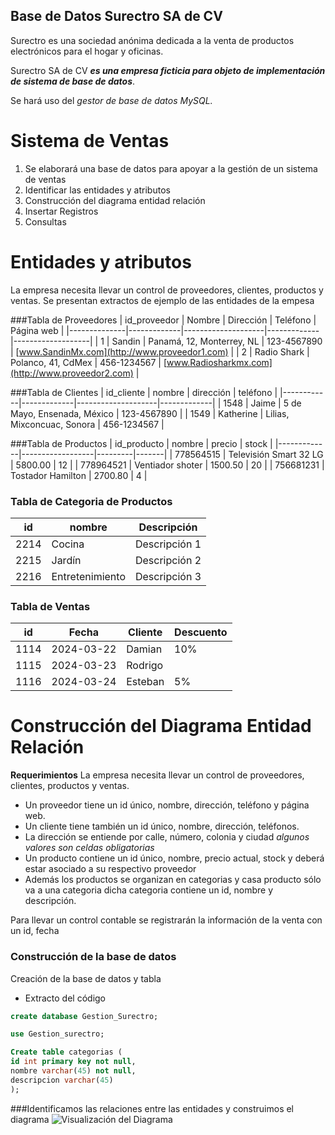 ## Base de Datos Surectro SA de CV

Surectro es una sociedad anónima dedicada a la venta de productos electrónicos para el hogar y oficinas.

Surectro SA de CV ***es una empresa ficticia para objeto de implementación de sistema de base de datos***.

Se hará uso del _gestor de base de datos MySQL._
# Sistema de Ventas
1. Se elaborará una base de datos para apoyar a la gestión de un sistema de ventas
2. Identificar las entidades y atributos
3. Construcción del diagrama entidad relación
4. Insertar Registros
5. Consultas 

# Entidades y atributos
La empresa necesita llevar un control de proveedores, clientes, productos y ventas.
Se presentan extractos de ejemplo de las entidades de la empesa

###Tabla de Proveedores
| id_proveedor | Nombre      | Dirección          | Teléfono    | Página web        |
|--------------|-------------|--------------------|-------------|-------------------|
| 1            | Sandin | Panamá, 12, Monterrey, NL        | 123-4567890 | [www.SandinMx.com](http://www.proveedor1.com) |
| 2            | Radio Shark | Polanco, 41, CdMex       | 456-1234567 | [www.Radiosharkmx.com](http://www.proveedor2.com) |

###Tabla de Clientes
| id_cliente | nombre      | dirección          | teléfono    |
|------------|-------------|--------------------|-------------|
| 1548        | Jaime   | 5 de Mayo, Ensenada, México      | 123-4567890 |
| 1549        | Katherine   | Lilias, Mixconcuac, Sonora        | 456-1234567 |

###Tabla de Productos
| id_producto | nombre           | precio  | stock |
|-------------|------------------|---------|-------|
| 778564515          | Televisión Smart 32 LG       | 5800.00  | 12   |
| 778964521          | Ventiador shoter      | 1500.50  | 20    |
| 756681231         | Tostador Hamilton       | 2700.80  | 4    |

### Tabla de Categoria de Productos
| id  | nombre      | Descripción          |
|-----|-------------|----------------------|
| 2214   | Cocina |  Descripción 1    |
| 2215   | Jardín | Descripción 2        |
| 2216   | Entretenimiento | Descripción 3        |

### Tabla de Ventas
| id  | Fecha       | Cliente     | Descuento |
|-----|-------------|-------------|-----------|
| 1114   | 2024-03-22  | Damian  | 10%       |
| 1115   | 2024-03-23  | Rodrigo   |       |
| 1116   | 2024-03-24  | Esteban   | 5%        |

# Construcción del Diagrama Entidad Relación
**Requerimientos**
La empresa necesita llevar un control de proveedores, clientes, productos y ventas.
- Un proveedor tiene un id único, nombre, dirección, teléfono y página web.
- Un cliente tiene también un id único, nombre, dirección, teléfonos.
- La dirección se entiende por calle, número, colonia y ciudad _algunos valores son celdas obligatorias_
- Un producto contiene un id único, nombre, precio actual, stock y deberá estar asociado a su respectivo proveedor
- Además los productos se organizan en categorias y casa producto sólo va a una categoria dicha categoria contiene un id, nombre y descripción.

Para llevar un control contable se registrarán la información de la venta con un id, fecha

### Construcción de la base de datos
Creación de la base de datos y tabla
- Extracto del código

```sql
create database Gestion_Surectro;

use Gestion_surectro;

Create table categorias (
id int primary key not null,
nombre varchar(45) not null,
descripcion varchar(45)
);
```
###Identificamos las relaciones entre las entidades y construimos el diagrama
![Visualización del Diagrama](https://imgur.com/a/jvVwOiE)
